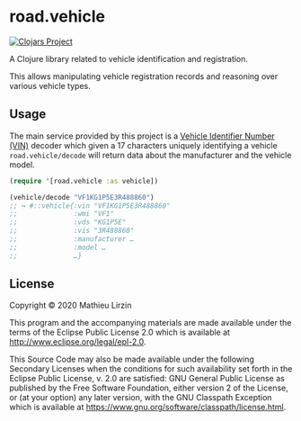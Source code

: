 # road.vehicle

[![Clojars Project](https://img.shields.io/clojars/v/fr.reuz/road.vehicle.svg)](https://clojars.org/fr.reuz/road.vehicle)

A Clojure library related to vehicle identification and registration.

This allows manipulating vehicle registration records and reasoning
over various vehicle types.

## Usage

The main service provided by this project is a [Vehicle Identifier Number (VIN)](https://www.wikipedia.org/wiki/Vehicle_identification_number) decoder which given a 17 characters uniquely identifying a vehicle
`road.vehicle/decode` will return data about the manufacturer and the vehicle model.

```clojure
(require '[road.vehicle :as vehicle])

(vehicle/decode "VF1KG1P5E3R488860")
;; ↪ #::vehicle{:vin "VF1KG1P5E3R488860"
;;              :wmi "VF1"
;;              :vds "KG1P5E"
;;              :vis "3R488860"
;;              :manufacturer …
;;              :model …
;;              …}
```

## License

Copyright © 2020 Mathieu Lirzin

This program and the accompanying materials are made available under the
terms of the Eclipse Public License 2.0 which is available at
http://www.eclipse.org/legal/epl-2.0.

This Source Code may also be made available under the following Secondary
Licenses when the conditions for such availability set forth in the Eclipse
Public License, v. 2.0 are satisfied: GNU General Public License as published by
the Free Software Foundation, either version 2 of the License, or (at your
option) any later version, with the GNU Classpath Exception which is available
at https://www.gnu.org/software/classpath/license.html.
